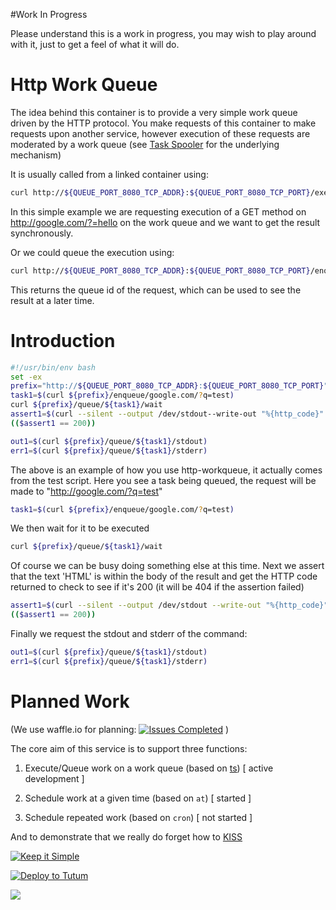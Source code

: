 #Work In Progress

Please understand this is a work in progress, you may wish to play around with it, just to get a feel of what it will do.

# Http Work Queue

The idea behind this container is to provide a very simple work queue driven by the HTTP protocol. You make requests of this container to make requests upon another service, however execution of these requests are moderated by a work queue (see [Task Spooler](http://vicerveza.homeunix.net/~viric/soft/ts/) for the underlying mechanism)

It is usually called from a linked container using:

```bash
curl http://${QUEUE_PORT_8080_TCP_ADDR}:${QUEUE_PORT_8080_TCP_PORT}/execute/google.com/?q=hello
```

In this simple example we are requesting execution of a GET method on http://google.com/?=hello on the work queue and we want to get the result synchronously.

Or we could queue the execution using:

```bash
curl http://${QUEUE_PORT_8080_TCP_ADDR}:${QUEUE_PORT_8080_TCP_PORT}/enqueue/google.com/?q=hello
```

This returns the queue id of the request, which can be used to see the result at a later time.



# Introduction

```bash
#!/usr/bin/env bash
set -ex
prefix="http://${QUEUE_PORT_8080_TCP_ADDR}:${QUEUE_PORT_8080_TCP_PORT}"
task1=$(curl ${prefix}/enqueue/google.com/?q=test)
curl ${prefix}/queue/${task1}/wait
assert1=$(curl --silent --output /dev/stdout--write-out "%{http_code}" ${prefix}/queue/${task1}/assert/HTML| cut -d' ' -f1)
(($assert1 == 200))

out1=$(curl ${prefix}/queue/${task1}/stdout)
err1=$(curl ${prefix}/queue/${task1}/stderr)
```

The above is an example of how you use http-workqueue, it actually comes from the test script. Here you see a task being queued, the request will be made to "http://google.com/?q=test"

```bash
task1=$(curl ${prefix}/enqueue/google.com/?q=test)
```

We then wait for it to be executed

```bash
curl ${prefix}/queue/${task1}/wait
```

Of course we can be busy doing something else at this time. Next we assert that the text 'HTML' is within the body of the result and get the HTTP code returned to check to see if it's 200 (it will be 404 if the assertion failed)

```bash
assert1=$(curl --silent --output /dev/stdout --write-out "%{http_code}" ${prefix}/queue/${task1}/assert/HTML| cut -d' ' -f1)
(($assert1 == 200))
```

Finally we request the stdout and stderr of the command:

```bash
out1=$(curl ${prefix}/queue/${task1}/stdout)
err1=$(curl ${prefix}/queue/${task1}/stderr)
```

# Planned Work

(We use waffle.io for planning: [![Issues Completed](https://badge.waffle.io/vizzbuzz/http-workqueue.png?label=ready&title=Done)](https://waffle.io/vizzbuzz/http-workqueue) )


The core aim of this service is to support three functions:

   1) Execute/Queue work on a work queue (based on [ts](http://vicerveza.homeunix.net/~viric/soft/ts/)) \[ active development \]
   
   2) Schedule work at a given time (based on `at`) \[ started \]
   
   3) Schedule repeated work (based on `cron`) \[ not started \]

And to demonstrate that we really do forget how to [KISS](https://en.wikipedia.org/wiki/KISS_principle)

[![Keep it Simple](http://3.bp.blogspot.com/-WMySBXYTvJU/TtiDb28x2yI/AAAAAAAAADI/aPDzvtpsuiw/s200/metaphor-for-complexity.gif)](https://en.wikipedia.org/wiki/KISS_principle)
   
[![Deploy to Tutum](https://s.tutum.co/deploy-to-tutum.svg)](https://dashboard.tutum.co/stack/deploy/)
        
        
[![](https://badge.imagelayers.io/vizzbuzz/http-workqueue.svg)](https://imagelayers.io/?images=vizzbuzz/http-workqueue:latest 'Get your own badge on imagelayers.io')        

